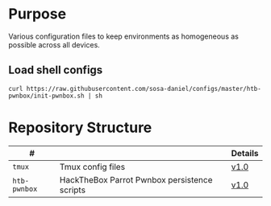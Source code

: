 # Purpose
Various configuration files to keep environments as homogeneous as possible across all devices.

## Load shell configs
```
curl https://raw.githubusercontent.com/sosa-daniel/configs/master/htb-pwnbox/init-pwnbox.sh | sh

```

# Repository Structure

| # | | Details |
| --- | --- | --- |
`tmux` | Tmux config files | [v1.0](tmux/)
`htb-pwnbox` | HackTheBox Parrot Pwnbox persistence scripts | [v1.0](htb-pwnbox/)
